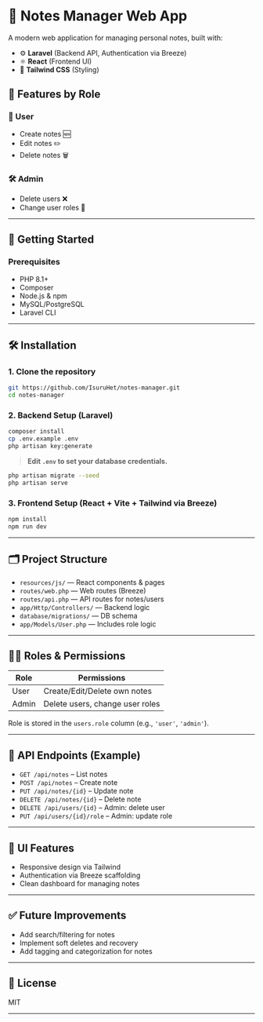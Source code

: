 # 📝 Notes Manager Web App

A modern web application for managing personal notes, built with:

-   ⚙️ **Laravel** (Backend API, Authentication via Breeze)
-   ⚛️ **React** (Frontend UI)
-   💨 **Tailwind CSS** (Styling)

## 🔐 Features by Role

### 👤 User

-   Create notes 🆕
-   Edit notes ✏️
-   Delete notes 🗑️

### 🛠️ Admin

-   Delete users ❌
-   Change user roles 🔁

---

## 🚀 Getting Started

### Prerequisites

-   PHP 8.1+
-   Composer
-   Node.js & npm
-   MySQL/PostgreSQL
-   Laravel CLI

---

## 🛠️ Installation

### 1. Clone the repository

```bash
git https://github.com/IsuruHet/notes-manager.git
cd notes-manager
```

### 2. Backend Setup (Laravel)

```bash
composer install
cp .env.example .env
php artisan key:generate
```

> **Edit `.env` to set your database credentials.**

```bash
php artisan migrate --seed
php artisan serve
```

### 3. Frontend Setup (React + Vite + Tailwind via Breeze)

```bash
npm install
npm run dev
```

---

## 🗂️ Project Structure

-   `resources/js/` — React components & pages
-   `routes/web.php` — Web routes (Breeze)
-   `routes/api.php` — API routes for notes/users
-   `app/Http/Controllers/` — Backend logic
-   `database/migrations/` — DB schema
-   `app/Models/User.php` — Includes role logic

---

## 🧑‍💼 Roles & Permissions

| Role  | Permissions                     |
| ----- | ------------------------------- |
| User  | Create/Edit/Delete own notes    |
| Admin | Delete users, change user roles |

Role is stored in the `users.role` column (e.g., `'user'`, `'admin'`).

---

## 🧪 API Endpoints (Example)

-   `GET /api/notes` – List notes
-   `POST /api/notes` – Create note
-   `PUT /api/notes/{id}` – Update note
-   `DELETE /api/notes/{id}` – Delete note
-   `DELETE /api/users/{id}` – Admin: delete user
-   `PUT /api/users/{id}/role` – Admin: update role

---

## 📸 UI Features

-   Responsive design via Tailwind
-   Authentication via Breeze scaffolding
-   Clean dashboard for managing notes

---

## ✅ Future Improvements

-   Add search/filtering for notes
-   Implement soft deletes and recovery
-   Add tagging and categorization for notes

---

## 📄 License

MIT

---
